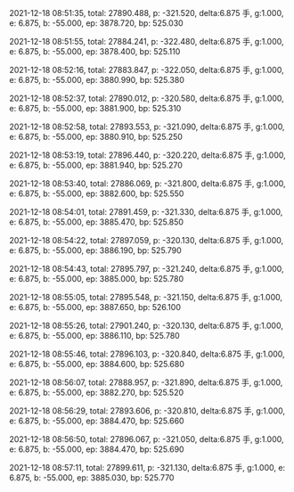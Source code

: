 2021-12-18 08:51:35, total: 27890.488, p: -321.520, delta:6.875 手, g:1.000, e: 6.875, b: -55.000, ep: 3878.720, bp: 525.030

2021-12-18 08:51:55, total: 27884.241, p: -322.480, delta:6.875 手, g:1.000, e: 6.875, b: -55.000, ep: 3878.400, bp: 525.110

2021-12-18 08:52:16, total: 27883.847, p: -322.050, delta:6.875 手, g:1.000, e: 6.875, b: -55.000, ep: 3880.990, bp: 525.380

2021-12-18 08:52:37, total: 27890.012, p: -320.580, delta:6.875 手, g:1.000, e: 6.875, b: -55.000, ep: 3881.900, bp: 525.310

2021-12-18 08:52:58, total: 27893.553, p: -321.090, delta:6.875 手, g:1.000, e: 6.875, b: -55.000, ep: 3880.910, bp: 525.250

2021-12-18 08:53:19, total: 27896.440, p: -320.220, delta:6.875 手, g:1.000, e: 6.875, b: -55.000, ep: 3881.940, bp: 525.270

2021-12-18 08:53:40, total: 27886.069, p: -321.800, delta:6.875 手, g:1.000, e: 6.875, b: -55.000, ep: 3882.600, bp: 525.550

2021-12-18 08:54:01, total: 27891.459, p: -321.330, delta:6.875 手, g:1.000, e: 6.875, b: -55.000, ep: 3885.470, bp: 525.850

2021-12-18 08:54:22, total: 27897.059, p: -320.130, delta:6.875 手, g:1.000, e: 6.875, b: -55.000, ep: 3886.190, bp: 525.790

2021-12-18 08:54:43, total: 27895.797, p: -321.240, delta:6.875 手, g:1.000, e: 6.875, b: -55.000, ep: 3885.000, bp: 525.780

2021-12-18 08:55:05, total: 27895.548, p: -321.150, delta:6.875 手, g:1.000, e: 6.875, b: -55.000, ep: 3887.650, bp: 526.100

2021-12-18 08:55:26, total: 27901.240, p: -320.130, delta:6.875 手, g:1.000, e: 6.875, b: -55.000, ep: 3886.110, bp: 525.780

2021-12-18 08:55:46, total: 27896.103, p: -320.840, delta:6.875 手, g:1.000, e: 6.875, b: -55.000, ep: 3884.600, bp: 525.680

2021-12-18 08:56:07, total: 27888.957, p: -321.890, delta:6.875 手, g:1.000, e: 6.875, b: -55.000, ep: 3882.270, bp: 525.520

2021-12-18 08:56:29, total: 27893.606, p: -320.810, delta:6.875 手, g:1.000, e: 6.875, b: -55.000, ep: 3884.470, bp: 525.660

2021-12-18 08:56:50, total: 27896.067, p: -321.050, delta:6.875 手, g:1.000, e: 6.875, b: -55.000, ep: 3884.470, bp: 525.690

2021-12-18 08:57:11, total: 27899.611, p: -321.130, delta:6.875 手, g:1.000, e: 6.875, b: -55.000, ep: 3885.030, bp: 525.770